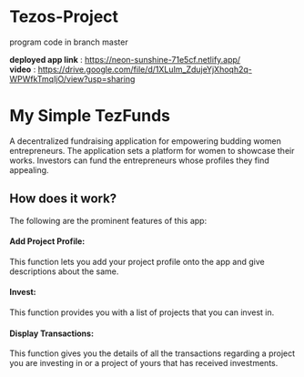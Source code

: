 # Tezos-Project

program code in branch master

**deployed app link** : https://neon-sunshine-71e5cf.netlify.app/  
**video** : https://drive.google.com/file/d/1XLuIm_ZdujeYjXhoqh2q-WPWfkTmqIjO/view?usp=sharing

# My Simple TezFunds

A decentralized fundraising application for empowering budding women entrepreneurs. The application sets a platform for women to showcase their works. Investors can fund the entrepreneurs whose profiles they find appealing.

## How does it work?

The following are the prominent features of this app:
#### Add Project Profile:
This function lets you add your project profile onto the app and give descriptions about the same.
#### Invest:
This function provides you with a list of projects that you can invest in.
#### Display Transactions:
This function gives you the details of all the transactions regarding a project you are investing in or a project of yours that has received investments. 
